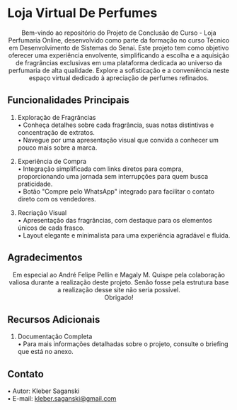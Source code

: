 # Loja Virtual De Perfumes

<center>Bem-vindo ao repositório do Projeto de Conclusão de Curso - Loja Perfumaria Online, desenvolvido como parte da formação no curso Técnico em Desenvolvimento de Sistemas do Senai. Este projeto tem como objetivo oferecer uma experiência envolvente, simplificando a escolha e a aquisição de fragrâncias exclusivas em uma plataforma dedicada ao universo da perfumaria de alta qualidade. Explore a sofisticação e a conveniência neste espaço virtual dedicado à apreciação de perfumes refinados.</center>

## Funcionalidades Principais

1.	Exploração de Fragrâncias
<br>•	Conheça detalhes sobre cada fragrância, suas notas distintivas e concentração de extratos.
<br>•	Navegue por uma apresentação visual que convida a conhecer um pouco mais sobre a marca.

2.	Experiência de Compra
<br>•	Integração simplificada com links diretos para compra, proporcionando uma jornada sem interrupções para quem busca praticidade.
<br>•	Botão "Compre pelo WhatsApp" integrado para facilitar o contato direto com os vendedores.

3.	Recriação Visual
<br>•	Apresentação das fragrâncias, com destaque para os elementos únicos de cada frasco.
<br>•	Layout elegante e minimalista para uma experiência agradável e fluida.

## Agradecimentos 

<center>Em especial ao André Felipe Pellin e Magaly M. Quispe pela colaboração valiosa durante a realização deste projeto. Senão fosse pela estrutura base a realização desse site não seria possível.
<br>Obrigado!</center>

## Recursos Adicionais

1.	Documentação Completa
<br>•	Para mais informações detalhadas sobre o projeto, consulte o briefing que está no anexo.

## Contato	

•	Autor: Kleber Saganski
<br>•	E-mail: kleber.saganski@gmail.com

